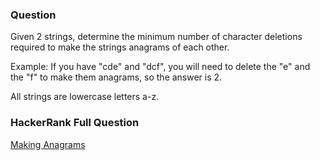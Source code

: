 ### Question

Given 2 strings, determine the minimum number of character deletions required to make the strings anagrams of each other.

Example: If you have "cde" and "dcf", you will need to delete the "e" and the "f" to make them anagrams, so the answer is 2.

All strings are lowercase letters a-z.

### HackerRank Full Question

[Making Anagrams](https://www.hackerrank.com/challenges/ctci-making-anagrams)
